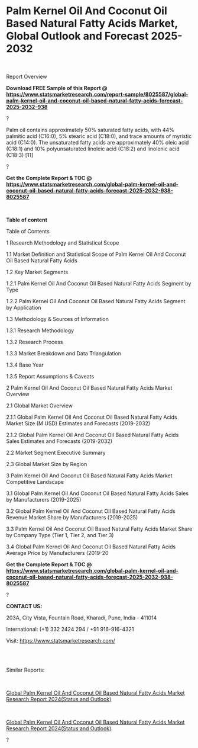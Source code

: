 <h1>Palm Kernel Oil And Coconut Oil Based Natural Fatty Acids Market, Global Outlook and Forecast 2025-2032</h1><br/><p>Report Overview</p>
 
 
 
 <div><b>Download FREE Sample of this Report @ <a href="https://www.statsmarketresearch.com/download-free-sample/8025587/global-palm-kernel-oil-and-coconut-oil-based-natural-fatty-acids-forecast-2025-2032-938">https://www.statsmarketresearch.com/report-sample/8025587/global-palm-kernel-oil-and-coconut-oil-based-natural-fatty-acids-forecast-2025-2032-938</a></b></div>
 
 
 
 <p>? </p>
 
 
 
 <p>Palm oil contains approximately 50% saturated fatty acids, with 44% palmitic acid (C16:0), 5% stearic acid (C18:0), and trace amounts of myristic acid (C14:0). The unsaturated fatty acids are approximately 40% oleic acid (C18:1) and 10% polyunsaturated linoleic acid (C18:2) and linolenic acid (C18:3) [11]</p>
 
 
 
 <p>? </p>
 
 
 
 <div><b>Get the Complete Report & TOC @ <a href="https://www.statsmarketresearch.com/global-palm-kernel-oil-and-coconut-oil-based-natural-fatty-acids-forecast-2025-2032-938-8025587">https://www.statsmarketresearch.com/global-palm-kernel-oil-and-coconut-oil-based-natural-fatty-acids-forecast-2025-2032-938-8025587</a></b></div>
 
 
 
 <p><br />
 
 <b>Table of content</b></p>
 
 
 
 <p>Table of Contents<br />
 
 1 Research Methodology and Statistical Scope<br />
 
 1.1 Market Definition and Statistical Scope of Palm Kernel Oil And Coconut Oil Based Natural Fatty Acids<br />
 
 1.2 Key Market Segments<br />
 
 1.2.1 Palm Kernel Oil And Coconut Oil Based Natural Fatty Acids Segment by Type<br />
 
 1.2.2 Palm Kernel Oil And Coconut Oil Based Natural Fatty Acids Segment by Application<br />
 
 1.3 Methodology & Sources of Information<br />
 
 1.3.1 Research Methodology<br />
 
 1.3.2 Research Process<br />
 
 1.3.3 Market Breakdown and Data Triangulation<br />
 
 1.3.4 Base Year<br />
 
 1.3.5 Report Assumptions & Caveats<br />
 
 2 Palm Kernel Oil And Coconut Oil Based Natural Fatty Acids Market Overview<br />
 
 2.1 Global Market Overview<br />
 
 2.1.1 Global Palm Kernel Oil And Coconut Oil Based Natural Fatty Acids Market Size (M USD) Estimates and Forecasts (2019-2032)<br />
 
 2.1.2 Global Palm Kernel Oil And Coconut Oil Based Natural Fatty Acids Sales Estimates and Forecasts (2019-2032)<br />
 
 2.2 Market Segment Executive Summary<br />
 
 2.3 Global Market Size by Region<br />
 
 3 Palm Kernel Oil And Coconut Oil Based Natural Fatty Acids Market Competitive Landscape<br />
 
 3.1 Global Palm Kernel Oil And Coconut Oil Based Natural Fatty Acids Sales by Manufacturers (2019-2025)<br />
 
 3.2 Global Palm Kernel Oil And Coconut Oil Based Natural Fatty Acids Revenue Market Share by Manufacturers (2019-2025)<br />
 
 3.3 Palm Kernel Oil And Coconut Oil Based Natural Fatty Acids Market Share by Company Type (Tier 1, Tier 2, and Tier 3)<br />
 
 3.4 Global Palm Kernel Oil And Coconut Oil Based Natural Fatty Acids Average Price by Manufacturers (2019-20</p>
 
 
 
 <div><b>Get the Complete Report & TOC @ <a href="https://www.statsmarketresearch.com/global-palm-kernel-oil-and-coconut-oil-based-natural-fatty-acids-forecast-2025-2032-938-8025587">https://www.statsmarketresearch.com/global-palm-kernel-oil-and-coconut-oil-based-natural-fatty-acids-forecast-2025-2032-938-8025587</a></b></div>
 
 
 
 <p>? </p>
 
 
 
 <p><b>CONTACT US:</b><br />
 
 203A, City Vista, Fountain Road, Kharadi, Pune, India - 411014<br />
 
 International: (+1) 332 2424 294 / +91 916-916-4321<br />
 
 Visit: <a href="https://www.statsmarketresearch.com/">https://www.statsmarketresearch.com/</a><br />
 
 <br />
 
 <br />
 
 Similar Reports:<br />
 
 <br />
 
 <a href="https://www.statsmarketresearch.com/global-palm-kernel-oil-and-coconut-oil-based-natural-fatty-acids-2024-68-7907338">Global Palm Kernel Oil And Coconut Oil Based Natural Fatty Acids Market Research Report 2024(Status and Outlook)</a><br />
 
 <br />
 
 <a href="https://www.statsmarketresearch.com/global-palm-kernel-oil-and-coconut-oil-based-natural-fatty-acids-2024-846-7906737">Global Palm Kernel Oil And Coconut Oil Based Natural Fatty Acids Market Research Report 2024(Status and Outlook)</a><br />
 
 ? </p>